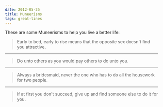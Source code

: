 ```yaml
---
date: 2012-05-25
title: Muneerisms
tags: great-lines
---
```


These are some Muneerisms to help you live a better life:

> Early to bed, early to rise means that the opposite sex doesn't find you attractive.

---

> Do unto others as you would pay others to do unto you.

---

> Always a bridesmaid, never the one who has to do all the housework for two people.

---

> If at first you don't succeed, give up and find someone else to do it for you.